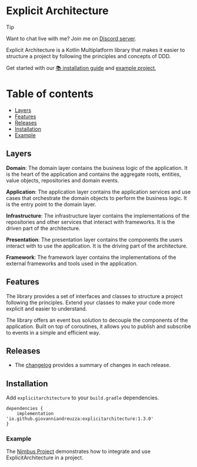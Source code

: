 # Explicit Architecture

> [!TIP]
> Want to chat live with me? Join me on [Discord server](https://discord.gg/EBXRXPRD).

Explicit Architecture is a Kotlin Multiplatform library that makes it easier to structure a
project by following the principles and concepts of DDD.

Get started with
our [📚 installation guide](#installation)
and [example project](#example),

Table of contents
=================

<!--ts-->

* [Layers](#layers)
* [Features](#features)
* [Releases](#releases)
* [Installation](#installation)
* [Example](#example)

<!--te-->

## Layers

**Domain**: The domain layer contains the business logic of the application. It is the heart of the
application and contains the aggregate roots, entities, value objects, repositories and domain
events.

**Application**: The application layer contains the application services and use cases that
orchestrate the domain objects to perform the business logic. It is the entry point to the domain
layer.

**Infrastructure**: The infrastructure layer contains the implementations of the repositories and
other services that interact with frameworks. It is the driven part of the architecture.

**Presentation**: The presentation layer contains the components the users interact with to use the
application. It is the driving part of the architecture.

**Framework**: The framework layer contains the implementations of the external frameworks and tools
used in the application.

## Features

The library provides a set of interfaces and classes to structure a project following the
principles.
Extend your classes to make your code more explicit and easier to understand.

The library offers an event bus solution to decouple the components of the application. Built on top
of coroutines, it allows you to publish and subscribe to events in a simple and efficient way.

## Releases

* The [changelog](CHANGELOG.md) provides a summary of changes in each release.

## Installation

Add `explicitarchitecture` to your `build.gradle` dependencies.

```
dependencies {
    implementation 'io.github.giovanniandreuzza:explicitarchitecture:1.3.0'
}
```

### Example

The [Nimbus Project](https://github.com/giovanniandreuzza/nimbus) demonstrates how to integrate and
use ExplicitArchitecture in a project.